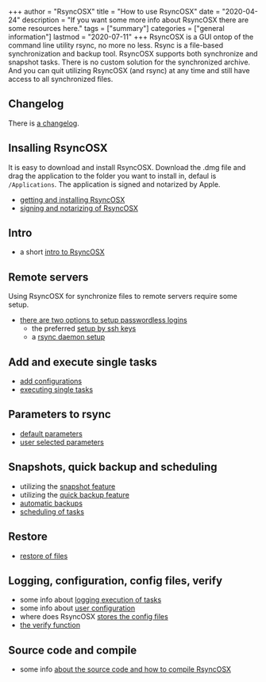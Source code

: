+++
author = "RsyncOSX"
title = "How to use RsyncOSX"
date = "2020-04-24"
description = "If you want some more info about RsyncOSX there are some resources here."
tags = ["summary"]
categories = ["general information"]
lastmod = "2020-07-11"
+++
RsyncOSX is a GUI ontop of the command line utility rsync, no more no less. Rsync is a file-based synchronization and backup tool. RsyncOSX supports both synchronize and snapshot tasks. There is no custom solution for the synchronized archive. And you can quit utilizing RsyncOSX (and rsync) at any time and still have access to all synchronized files.

## Changelog

There is [a changelog](/post/changelog/).

## Insalling RsyncOSX

It is easy to download and install RsyncOSX. Download the .dmg file and drag the application to the folder you want to install in, defaul is `/Applications`. The application is signed and notarized by Apple.

 - [getting and installing RsyncOSX](/post/rsyncosx/)
 - [signing and notarizing of RsyncOSX](/post/notarized/)

## Intro

- a short [intro to RsyncOSX](/post/intro/)

## Remote servers

Using RsyncOSX for synchronize files to remote servers require some setup.

- [there are two options to setup passwordless logins](/post/remotelogins/)
  - the preferred [setup by ssh keys](/post/ssh/)
  - a [rsync daemon setup](/post/rsyncdaemon/)

## Add and execute single tasks

- [add configurations](/post/addconfigurations/)
- [executing single tasks](/post/singletask/)

## Parameters to rsync

- [default parameters](/post/rsyncparameters)
- [user selected parameters](/post/userparameters/)

## Snapshots, quick backup and scheduling

- utilizing the [snapshot feature](/post/snapshots/)
- utilizing the [quick backup feature](/post/quickbackup/)
- [automatic backups](/post/automatic/)
- [scheduling of tasks](/post/scheduletasks/)

## Restore

- [restore of files](/post/restore/)

## Logging, configuration, config files, verify

- some info about [logging execution of tasks](/post/logging/)
- some info about [user configuration](/post/userconfiguration/)
- where does RsyncOSX [stores the config files](/post/configfiles/)
- [the verify function](/post/verify/)

## Source code and compile

- some info [about the source code and how to compile RsyncOSX](/post/source)
